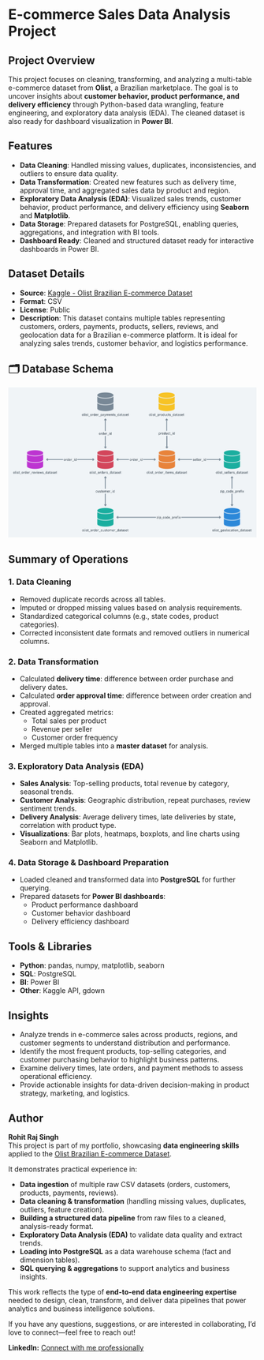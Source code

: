 # E-commerce Sales Data Analysis Project

## Project Overview
This project focuses on cleaning, transforming, and analyzing a multi-table e-commerce dataset from **Olist**, a Brazilian marketplace. The goal is to uncover insights about **customer behavior, product performance, and delivery efficiency** through Python-based data wrangling, feature engineering, and exploratory data analysis (EDA). The cleaned dataset is also ready for dashboard visualization in **Power BI**.

## Features
- **Data Cleaning**: Handled missing values, duplicates, inconsistencies, and outliers to ensure data quality.  
- **Data Transformation**: Created new features such as delivery time, approval time, and aggregated sales data by product and region.  
- **Exploratory Data Analysis (EDA)**: Visualized sales trends, customer behavior, product performance, and delivery efficiency using **Seaborn** and **Matplotlib**.  
- **Data Storage**: Prepared datasets for PostgreSQL, enabling queries, aggregations, and integration with BI tools.  
- **Dashboard Ready**: Cleaned and structured dataset ready for interactive dashboards in Power BI.  

## Dataset Details
- **Source**: [Kaggle - Olist Brazilian E-commerce Dataset](https://www.kaggle.com/datasets/olistbr/brazilian-ecommerce)  
- **Format**: CSV  
- **License**: Public  
- **Description**: This dataset contains multiple tables representing customers, orders, payments, products, sellers, reviews, and geolocation data for a Brazilian e-commerce platform. It is ideal for analyzing sales trends, customer behavior, and logistics performance.

## 🗂️ Database Schema

![Database Schema](https://github.com/rohitsingh889/ecommerce-project-data-cleaning-and-analysis/blob/main/schema.png)


## Summary of Operations

### 1. Data Cleaning
- Removed duplicate records across all tables.  
- Imputed or dropped missing values based on analysis requirements.  
- Standardized categorical columns (e.g., state codes, product categories).  
- Corrected inconsistent date formats and removed outliers in numerical columns.

### 2. Data Transformation
- Calculated **delivery time**: difference between order purchase and delivery dates.  
- Calculated **order approval time**: difference between order creation and approval.  
- Created aggregated metrics:
  - Total sales per product  
  - Revenue per seller  
  - Customer order frequency  
- Merged multiple tables into a **master dataset** for analysis.

### 3. Exploratory Data Analysis (EDA)
- **Sales Analysis**: Top-selling products, total revenue by category, seasonal trends.  
- **Customer Analysis**: Geographic distribution, repeat purchases, review sentiment trends.  
- **Delivery Analysis**: Average delivery times, late deliveries by state, correlation with product type.  
- **Visualizations**: Bar plots, heatmaps, boxplots, and line charts using Seaborn and Matplotlib.

### 4. Data Storage & Dashboard Preparation
- Loaded cleaned and transformed data into **PostgreSQL** for further querying.  
- Prepared datasets for **Power BI dashboards**:
  - Product performance dashboard  
  - Customer behavior dashboard  
  - Delivery efficiency dashboard

## Tools & Libraries

- **Python**: pandas, numpy, matplotlib, seaborn
- **SQL**: PostgreSQL
- **BI**: Power BI
- **Other**: Kaggle API, gdown

## Insights

- Analyze trends in e-commerce sales across products, regions, and customer segments to understand distribution and performance.
- Identify the most frequent products, top-selling categories, and customer purchasing behavior to highlight business patterns.
- Examine delivery times, late orders, and payment methods to assess operational efficiency.
- Provide actionable insights for data-driven decision-making in product strategy, marketing, and logistics.

## Author

**Rohit Raj Singh**  
This project is part of my portfolio, showcasing **data engineering skills** applied to the [Olist Brazilian E-commerce Dataset](https://www.kaggle.com/datasets/olistbr/brazilian-ecommerce?utm_source=chatgpt.com).

It demonstrates practical experience in:

* **Data ingestion** of multiple raw CSV datasets (orders, customers, products, payments, reviews).  
* **Data cleaning & transformation** (handling missing values, duplicates, outliers, feature creation).  
* **Building a structured data pipeline** from raw files to a cleaned, analysis-ready format.  
* **Exploratory Data Analysis (EDA)** to validate data quality and extract trends.  
* **Loading into PostgreSQL** as a data warehouse schema (fact and dimension tables).  
* **SQL querying & aggregations** to support analytics and business insights.  

This work reflects the type of **end-to-end data engineering expertise** needed to design, clean, transform, and deliver data pipelines that power analytics and business intelligence solutions.  

If you have any questions, suggestions, or are interested in collaborating, I’d love to connect—feel free to reach out!

**LinkedIn:** [Connect with me professionally](https://www.linkedin.com/in/rohit-raj-singh-3030172a4?utm_source=share&utm_campaign=share_via&utm_content=profile&utm_medium=android_app)

